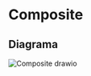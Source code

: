 # Composite

## Diagrama
![Composite drawio](https://github.com/user-attachments/assets/8fa443ae-8b1c-4f73-b0ac-61f0200737e9)
